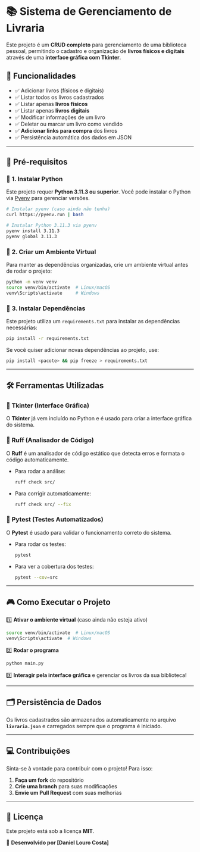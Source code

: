 # 📚 **Sistema de Gerenciamento de Livraria**  
Este projeto é um **CRUD completo** para gerenciamento de uma biblioteca pessoal, permitindo o cadastro e organização de **livros físicos e digitais** através de uma **interface gráfica com Tkinter**.

## 🚀 **Funcionalidades**
- ✅ Adicionar livros (físicos e digitais)  
- ✅ Listar todos os livros cadastrados  
- ✅ Listar apenas **livros físicos**  
- ✅ Listar apenas **livros digitais**  
- ✅ Modificar informações de um livro  
- ✅ Deletar ou marcar um livro como vendido  
- ✅ **Adicionar links para compra** dos livros  
- ✅ Persistência automática dos dados em JSON  

---

## 📌 **Pré-requisitos**
### 🔹 **1. Instalar Python**  
Este projeto requer **Python 3.11.3 ou superior**. Você pode instalar o Python via [Pyenv](https://github.com/pyenv/pyenv) para gerenciar versões.  

```bash
# Instalar pyenv (caso ainda não tenha)
curl https://pyenv.run | bash

# Instalar Python 3.11.3 via pyenv
pyenv install 3.11.3
pyenv global 3.11.3
```

### 🔹 **2. Criar um Ambiente Virtual**
Para manter as dependências organizadas, crie um ambiente virtual antes de rodar o projeto:

```bash
python -m venv venv
source venv/bin/activate  # Linux/macOS
venv\Scripts\activate     # Windows
```

### 🔹 **3. Instalar Dependências**
Este projeto utiliza um `requirements.txt` para instalar as dependências necessárias:

```bash
pip install -r requirements.txt
```

Se você quiser adicionar novas dependências ao projeto, use:

```bash
pip install <pacote> && pip freeze > requirements.txt
```

---

## 🛠 **Ferramentas Utilizadas**
### 🔹 **Tkinter (Interface Gráfica)**
O **Tkinter** já vem incluído no Python e é usado para criar a interface gráfica do sistema.

### 🔹 **Ruff (Analisador de Código)**
O **Ruff** é um analisador de código estático que detecta erros e formata o código automaticamente.  

- Para rodar a análise:
  ```bash
  ruff check src/
  ```
- Para corrigir automaticamente:
  ```bash
  ruff check src/ --fix
  ```

### 🔹 **Pytest (Testes Automatizados)**
O **Pytest** é usado para validar o funcionamento correto do sistema.

- Para rodar os testes:
  ```bash
  pytest
  ```
- Para ver a cobertura dos testes:
  ```bash
  pytest --cov=src
  ```

---

## 🎮 **Como Executar o Projeto**
1️⃣ **Ativar o ambiente virtual** (caso ainda não esteja ativo)  
```bash
source venv/bin/activate  # Linux/macOS
venv\Scripts\activate  # Windows
```

2️⃣ **Rodar o programa**  
```bash
python main.py
```

3️⃣ **Interagir pela interface gráfica** e gerenciar os livros da sua biblioteca!

---

## 🗂 **Persistência de Dados**
Os livros cadastrados são armazenados automaticamente no arquivo **`livraria.json`** e carregados sempre que o programa é iniciado.

---

## 💻 **Contribuições**
Sinta-se à vontade para contribuir com o projeto! Para isso:  

1. **Faça um fork** do repositório  
2. **Crie uma branch** para suas modificações  
3. **Envie um Pull Request** com suas melhorias  

---

## 📜 **Licença**
Este projeto está sob a licença **MIT**.  

📌 **Desenvolvido por [Daniel Louro Costa]**

